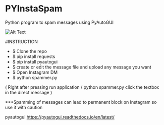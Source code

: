# PYInstaSpam
Python program to spam messages using PyAutoGUI

![Alt Text](https://thumbs.gfycat.com/LargeSaneGoose-size_restricted.gif)

#INSTRUCTION

- $ Clone the repo
- $ pip install requests
- $ pip install pyautogui
- $ create or edit the message file and upload any message you want
- $ Open Instagram DM 
- $ python spammer.py 

( Right after pressing run application / python spammer.py click the textbox in the direct message ) 

***Spamming of messages can lead to permanent block on Instagram so use it with caution

pyautogui https://pyautogui.readthedocs.io/en/latest/
